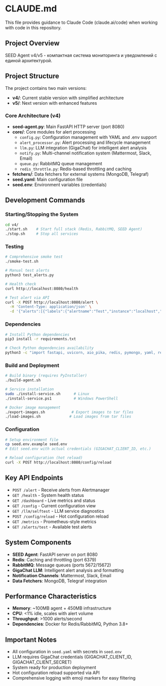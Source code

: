 # CLAUDE.md

This file provides guidance to Claude Code (claude.ai/code) when working with code in this repository.

## Project Overview

SEED Agent v4/v5 - компактная система мониторинга и уведомлений с единой архитектурой.

## Project Structure

The project contains two main versions:
- **v4/**: Current stable version with simplified architecture
- **v5/**: Next version with enhanced features

### Core Architecture (v4)
- **seed-agent.py**: Main FastAPI HTTP server (port 8080)  
- **core/**: Core modules for alert processing
  - `config.py`: Configuration management with YAML and .env support
  - `alert_processor.py`: Alert processing and lifecycle management
  - `llm.py`: LLM integration (GigaChat) for intelligent alert analysis
  - `notify.py`: Multi-channel notification system (Mattermost, Slack, Email)
  - `queue.py`: RabbitMQ queue management
  - `redis_throttle.py`: Redis-based throttling and caching
- **fetchers/**: Data fetchers for external systems (MongoDB, Telegraf)
- **seed.yaml**: Main configuration file
- **seed.env**: Environment variables (credentials)

## Development Commands

### Starting/Stopping the System
```bash
cd v4/
./start.sh    # Start full stack (Redis, RabbitMQ, SEED Agent)
./stop.sh     # Stop all services
```

### Testing
```bash
# Comprehensive smoke test
./smoke-test.sh

# Manual test alerts
python3 test_alerts.py

# Health check
curl http://localhost:8080/health

# Test alert via API
curl -X POST http://localhost:8080/alert \
  -H 'Content-Type: application/json' \
  -d '{"alerts":[{"labels":{"alertname":"Test","instance":"localhost","severity":"warning"},"annotations":{"summary":"Test alert"},"status":"firing"}]}'
```

### Dependencies
```bash
# Install Python dependencies
pip3 install -r requirements.txt

# Check Python dependencies availability
python3 -c "import fastapi, uvicorn, aio_pika, redis, pymongo, yaml, requests, dotenv"
```

### Build and Deployment
```bash
# Build binary (requires PyInstaller)
./build-agent.sh

# Service installation
sudo ./install-service.sh      # Linux
./install-service.ps1          # Windows PowerShell

# Docker image management
./export-images.sh            # Export images to tar files
./load-images.sh             # Load images from tar files
```

### Configuration
```bash
# Setup environment file
cp seed.env.example seed.env
# Edit seed.env with actual credentials (GIGACHAT_CLIENT_ID, etc.)

# Reload configuration (hot reload)
curl -X POST http://localhost:8080/config/reload
```

## Key API Endpoints

- `POST /alert` - Receive alerts from Alertmanager
- `GET /health` - System health status  
- `GET /dashboard` - Live metrics and status
- `GET /config` - Current configuration view
- `GET /llm/selftest` - LLM service diagnostics
- `POST /config/reload` - Hot configuration reload
- `GET /metrics` - Prometheus-style metrics
- `GET /alerts/test` - Available test alerts

## System Components

- **SEED Agent**: FastAPI server on port 8080
- **Redis**: Caching and throttling (port 6379)
- **RabbitMQ**: Message queues (ports 5672/15672) 
- **GigaChat LLM**: Intelligent alert analysis and formatting
- **Notification Channels**: Mattermost, Slack, Email
- **Data Fetchers**: MongoDB, Telegraf integration

## Performance Characteristics

- **Memory**: ~100MB agent + 450MB infrastructure
- **CPU**: <1% idle, scales with alert volume  
- **Throughput**: >1000 alerts/second
- **Dependencies**: Docker for Redis/RabbitMQ, Python 3.8+

## Important Notes

- All configuration in `seed.yaml` with secrets in `seed.env`
- LLM requires GigaChat credentials (GIGACHAT_CLIENT_ID, GIGACHAT_CLIENT_SECRET)
- System ready for production deployment
- Hot configuration reload supported via API
- Comprehensive logging with emoji markers for easy filtering